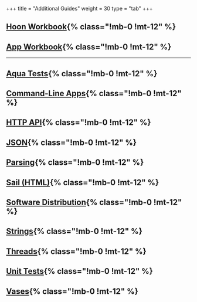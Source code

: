 +++
title = "Additional Guides"
weight = 30
type = "tab"
+++

## [Hoon Workbook](/guides/additional/workbook){% class="!mb-0 !mt-12" %}

## [App Workbook](/guides/additional/app-workbook){% class="!mb-0 !mt-12" %}

---

## [Aqua Tests](/guides/additional/aqua){% class="!mb-0 !mt-12" %}

## [Command-Line Apps](/guides/additional/cli-tutorial){% class="!mb-0 !mt-12" %}

## [HTTP API](/guides/additional/http-api-guide){% class="!mb-0 !mt-12" %}

## [JSON](/guides/additional/json-guide){% class="!mb-0 !mt-12" %}

## [Parsing](/guides/additional/parsing){% class="!mb-0 !mt-12" %}

## [Sail (HTML)](/guides/additional/sail){% class="!mb-0 !mt-12" %}

## [Software Distribution](/guides/additional/software-distribution){% class="!mb-0 !mt-12" %}

## [Strings](/guides/additional/strings){% class="!mb-0 !mt-12" %}

## [Threads](/guides/additional/threads){% class="!mb-0 !mt-12" %}

## [Unit Tests](/guides/additional/unit-tests){% class="!mb-0 !mt-12" %}

## [Vases](/guides/additional/vases){% class="!mb-0 !mt-12" %}
